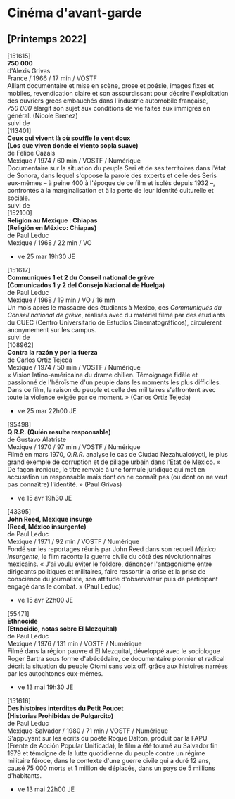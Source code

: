 # Cinéma d'avant-garde

## [Printemps 2022]

[151615]  
**750 000**  
d'Alexis Grivas  
France / 1966 / 17 min / VOSTF  
Alliant documentaire et mise en scène, prose et poésie, images fixes et mobiles, revendication claire et son assourdissant pour décrire l'exploitation des ouvriers grecs embauchés dans l'industrie automobile française, _750&nbsp;000_ élargit son sujet aux conditions de vie faites aux immigrés en général. (Nicole Brenez)  
suivi de  
[113401]  
**Ceux qui vivent là où souffle le vent doux**  
**(Los que viven donde el viento sopla suave)**  
de Felipe Cazals  
Mexique / 1974 / 60 min / VOSTF / Numérique  
Documentaire sur la situation du peuple Seri et de ses territoires dans l'état de Sonora, dans lequel s'oppose la parole des experts et celle des Seris eux-mêmes – à peine 400 à l'époque de ce film et isolés depuis 1932 –, confrontés à la marginalisation et à la perte de leur identité culturelle et sociale.  
suivi de  
[152100]  
**Religion au Mexique : Chiapas**  
**(Religión en México: Chiapas)**  
de Paul Leduc  
Mexique / 1968 / 22 min / VO

- ve 25 mar 19h30 JE

[151617]  
**Communiqués 1 et 2 du Conseil national de grève**  
**(Comunicados 1 y 2 del Consejo Nacional de Huelga)**  
de Paul Leduc  
Mexique / 1968 / 19 min / VO / 16 mm  
Un mois après le massacre des étudiants à Mexico, ces _Communiqués du Conseil national de grève_, réalisés avec du matériel filmé par des étudiants du CUEC (Centro Universitario de Estudios Cinematográficos), circulèrent anonymement sur les campus.  
suivi de  
[108962]  
**Contra la razón y por la fuerza**  
de Carlos Ortiz Tejeda  
Mexique / 1974 / 50 min / VOSTF / Numérique  
« Vision latino-américaine du drame chilien. Témoignage fidèle et passionné de l'héroïsme d'un peuple dans les moments les plus difficiles. Dans ce film, la raison du peuple et celle des militaires s'affrontent avec toute la violence exigée par ce moment. » (Carlos Ortiz Tejeda)

- ve 25 mar 22h00 JE

[95498]  
**Q.R.R. (Quién resulte responsable)**  
de Gustavo Alatriste  
Mexique / 1970 / 97 min / VOSTF / Numérique  
Filmé en mars 1970, _Q.R.R._ analyse le cas de Ciudad Nezahualcóyotl, le plus grand exemple de corruption et de pillage urbain dans l'État de Mexico. « De façon ironique, le titre renvoie à une formule juridique qui met en accusation un responsable mais dont on ne connaît pas (ou dont on ne veut pas connaître) l'identité. » (Paul Grivas)

- ve 15 avr 19h30 JE

[43395]  
**John Reed, Mexique insurgé**  
**(Reed, México insurgente)**  
de Paul Leduc  
Mexique / 1971 / 92 min / VOSTF / Numérique  
Fondé sur les reportages réunis par John Reed dans son recueil _México insurgente_, le film raconte la guerre civile du côté des révolutionnaires mexicains. « J'ai voulu éviter le folklore, dénoncer l'antagonisme entre dirigeants politiques et militaires, faire ressortir la crise et la prise de conscience du journaliste, son attitude d'observateur puis de participant engagé dans le combat. » (Paul Leduc)

- ve 15 avr 22h00 JE

[55471]  
**Ethnocide**  
**(Etnocidio, notas sobre El Mezquital)**  
de Paul Leduc  
Mexique / 1976 / 131 min / VOSTF / Numérique  
Filmé dans la région pauvre d'El Mezquital, développé avec le sociologue Roger Bartra sous forme d'abécédaire, ce documentaire pionnier et radical décrit la situation du peuple Otomi sans voix off, grâce aux histoires narrées par les autochtones eux-mêmes.

- ve 13 mai 19h30 JE

[151616]  
**Des histoires interdites du Petit Poucet**  
**(Historias Prohibidas de Pulgarcito)**  
de Paul Leduc  
Mexique-Salvador / 1980 / 71 min / VOSTF / Numérique  
S'appuyant sur les écrits du poète Roque Dalton, produit par la FAPU (Frente de Acción Popular Unificada), le film a été tourné au Salvador fin 1979 et témoigne de la lutte quotidienne du peuple contre un régime militaire féroce, dans le contexte d'une guerre civile qui a duré 12 ans, causé 75&nbsp;000 morts et 1 million de déplacés, dans un pays de 5 millions d'habitants.

- ve 13 mai 22h00 JE

